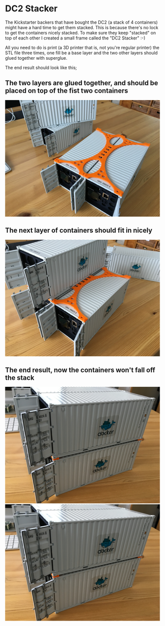 # DC2 Stacker

The Kickstarter backers that have bought the DC2 (a stack of 4 containers) might have a hard time to get them stacked.
This is because there's no lock to get the containers nicely stacked. To make sure they keep "stacked" on top of each other I created a small frame called the "DC2 Stacker" :-)

All you need to do is print (a 3D printer that is, not you're regular printer) the STL file three times, one fill be a base layer and the two other layers should glued together with superglue.

The end result should look like this;

## The two layers are glued together, and should be placed on top of the fist two containers
![Two layers glued together](./images/dc2_stacker_1.jpg)

## The next layer of containers should fit in nicely
![Build the stack](./images/dc2_stacker_2.jpg)

## The end result, now the containers won't fall off the stack
![End result 1](./images/dc2_stacker_3.jpg)
![End result 2](./images/dc2_stacker_3.jpg)
